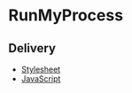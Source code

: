 # RunMyProcess

## Delivery

-  [Stylesheet](/delivery-stylesheet)
-  [JavaScript](/delivery-javascript)
